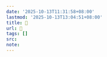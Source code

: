 ```yaml
---
date: '2025-10-13T11:31:58+08:00'
lastmod: '2025-10-13T13:04:51+08:00'
title: 󰫏
url: 󰫏
tags: []
src:
note:
---
```

